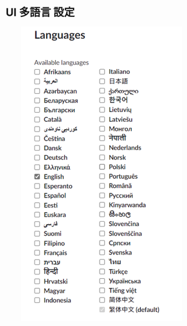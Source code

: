 # UI 多語言 設定

<figure><img src="../../.gitbook/assets/image (30).png" alt=""><figcaption></figcaption></figure>
